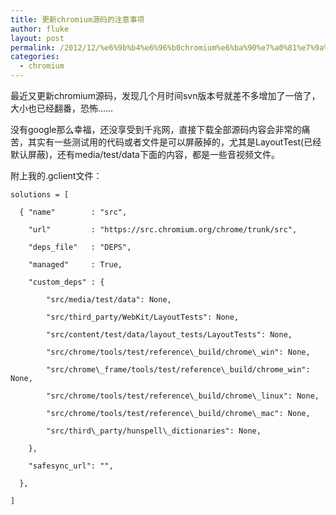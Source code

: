 ```yaml
---
title: 更新chromium源码的注意事项
author: fluke
layout: post
permalink: /2012/12/%e6%9b%b4%e6%96%b0chromium%e6%ba%90%e7%a0%81%e7%9a%84%e6%b3%a8%e6%84%8f%e4%ba%8b%e9%a1%b9/
categories:
  - chromium
---
```


最近又更新chromium源码，发现几个月时间svn版本号就差不多增加了一倍了，大小也已经翻番，恐怖……

没有google那么幸福，还没享受到千兆网，直接下载全部源码内容会非常的痛苦，其实有一些测试用的代码或者文件是可以屏蔽掉的，尤其是LayoutTest(已经默认屏蔽)，还有media/test/data下面的内容，都是一些音视频文件。

附上我的.gclient文件：

	solutions = [
	
	  { "name"        : "src",
	
	    "url"         : "https://src.chromium.org/chrome/trunk/src",
	
	    "deps_file"   : "DEPS",
	
	    "managed"     : True,
	
	    "custom_deps" : {
	
	        "src/media/test/data": None,
	
	        "src/third_party/WebKit/LayoutTests": None,
	
	        "src/content/test/data/layout_tests/LayoutTests": None,
	
	        "src/chrome/tools/test/reference\_build/chrome\_win": None,
	
	        "src/chrome\_frame/tools/test/reference\_build/chrome_win": None,
	
	        "src/chrome/tools/test/reference\_build/chrome\_linux": None,
	
	        "src/chrome/tools/test/reference\_build/chrome\_mac": None,
	
	        "src/third\_party/hunspell\_dictionaries": None,
	
	    },
	
	    "safesync_url": "",
	
	  },
	
	]

 